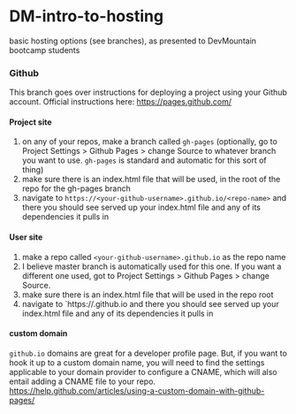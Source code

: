 # DM-intro-to-hosting
basic hosting options (see branches), as presented to DevMountain bootcamp students

### Github
This branch goes over instructions for deploying a project using your Github account. Official instructions here: https://pages.github.com/

#### Project site
1. on any of your repos, make a branch called `gh-pages` (optionally, go to Project Settings > Github Pages > change Source to whatever branch you want to use. `gh-pages` is standard and automatic for this sort of thing)
2. make sure there is an index.html file that will be used, in the root of the repo for the gh-pages branch
3. navigate to `https://<your-github-username>.github.io/<repo-name>` and there you should see served up your index.html file and any of its dependencies it pulls in

#### User site
1. make a repo called `<your-github-username>.github.io` as the repo name
2. I believe master branch is automatically used for this one. If you want a different one used, got to Project Settings > Github Pages > change Source.
3. make sure there is an index.html file that will be used in the repo root
4. navigate to `https://<your-github-username>.github.io and there you should see served up your index.html file and any of its dependencies it pulls in

#### custom domain
`github.io` domains are great for a developer profile page. But, if you want to hook it up to a custom domain name, you will need to find the settings applicable to your domain provider to configure a CNAME, which will also entail adding a CNAME file to your repo. https://help.github.com/articles/using-a-custom-domain-with-github-pages/
